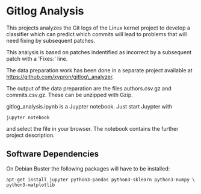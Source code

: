 # Gitlog Analysis

This projects analyzes the Git logs of the Linux kernel project to develop
a classifier which can predict which commits will lead to problems that
will need fixing by subsequent patches.

This analysis is based on patches indentified as incorrect by a subsequent
patch with a 'Fixes:' line.

The data preparation work has been done in a separate project available at
https://github.com/xypron/gitlog\_analyzer.

The output of the data preparation are the files authors.csv.gz and
commits.csv.gz. These can be unzipped with Gzip.

gitlog\_analysis.ipynb is a Juypter notebook. Just start Juypter with

    jupyter notebook

and select the file in your browser. The notebook contains the further
project description.

## Software Dependencies

On Debian Buster the following packages will have to be installed:

    apt-get install jupyter python3-pandas python3-sklearn python3-numpy \
    python3-matplotlib
